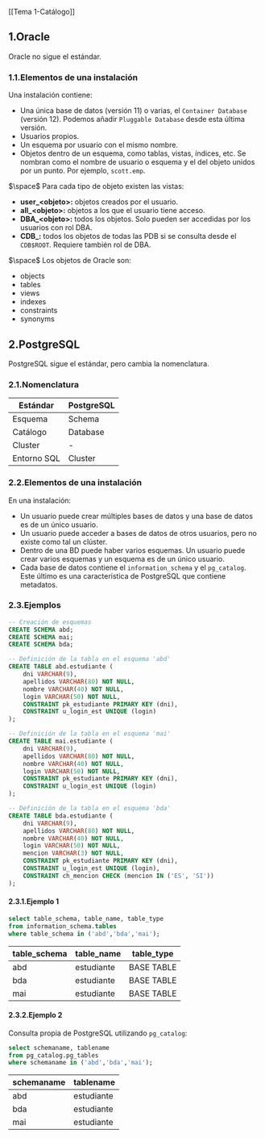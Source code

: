 [[Tema 1-Catálogo]]

## 1.Oracle
Oracle no sigue el estándar. 

### 1.1.Elementos de una instalación
Una instalación contiene:
+ Una única base de datos (versión 11) o varias, el `Container Database` (versión 12). Podemos añadir `Pluggable Database` desde esta última versión.
+ Usuarios propios.
+ Un esquema por usuario con el mismo nombre.
+ Objetos dentro de un esquema, como tablas, vistas, índices, etc. Se nombran como el nombre de usuario o esquema y el del objeto unidos por un punto. Por ejemplo, `scott.emp`. 

$\space$
Para cada tipo de objeto existen las vistas:
 + **user_\<objeto>:** objetos creados por el usuario.
+ **all_\<objeto>:** objetos a los que el usuario tiene acceso.
+ **DBA_\<objeto>:** todos los objetos. Solo pueden ser accedidas por los usuarios con rol DBA.
+ **CDB_:** todos los objetos de todas las PDB si se consulta desde el `CDB$ROOT`. Requiere también rol de DBA.

$\space$
Los objetos de Oracle son:
+ objects
+ tables
+ views
+ indexes
+ constraints
+ synonyms

## 2.PostgreSQL
PostgreSQL sigue el estándar, pero cambia la nomenclatura.

### 2.1.Nomenclatura

| **Estándar** | **PostgreSQL** |
| ------------ | -------------- |
| Esquema      | Schema         |
| Catálogo     | Database       |
| Cluster      | -              |
| Entorno SQL  | Cluster        |

### 2.2.Elementos de una instalación
En una instalación:
+ Un usuario puede crear múltiples bases de datos y una base de datos es de un único usuario.
+ Un usuario puede acceder a bases de datos de otros usuarios, pero no existe como tal un clúster.
+ Dentro de una BD puede haber varios esquemas. Un usuario puede crear varios esquemas y un esquema es de un único usuario.
+ Cada base de datos contiene el `information_schema` y el `pg_catalog`. Este último es una característica de PostgreSQL que contiene metadatos.

### 2.3.Ejemplos

```sql
-- Creación de esquemas
CREATE SCHEMA abd;
CREATE SCHEMA mai;
CREATE SCHEMA bda;

-- Definición de la tabla en el esquema 'abd'
CREATE TABLE abd.estudiante (
    dni VARCHAR(9),
    apellidos VARCHAR(80) NOT NULL,
    nombre VARCHAR(40) NOT NULL,
    login VARCHAR(50) NOT NULL,
    CONSTRAINT pk_estudiante PRIMARY KEY (dni),
    CONSTRAINT u_login_est UNIQUE (login)
);

-- Definición de la tabla en el esquema 'mai'
CREATE TABLE mai.estudiante (
    dni VARCHAR(9),
    apellidos VARCHAR(80) NOT NULL,
    nombre VARCHAR(40) NOT NULL,
    login VARCHAR(50) NOT NULL,
    CONSTRAINT pk_estudiante PRIMARY KEY (dni),
    CONSTRAINT u_login_est UNIQUE (login)
);

-- Definición de la tabla en el esquema 'bda'
CREATE TABLE bda.estudiante (
    dni VARCHAR(9),
    apellidos VARCHAR(80) NOT NULL,
    nombre VARCHAR(40) NOT NULL,
    login VARCHAR(50) NOT NULL,
    mencion VARCHAR(3) NOT NULL,
    CONSTRAINT pk_estudiante PRIMARY KEY (dni),
    CONSTRAINT u_login_est UNIQUE (login),
    CONSTRAINT ch_mencion CHECK (mencion IN ('ES', 'SI'))
);
```

#### 2.3.1.Ejemplo 1

```sql
select table_schema, table_name, table_type 
from information_schema.tables
where table_schema in ('abd','bda','mai');
```

| **table_schema** | **table_name**  | **table_type** |
|--------------|-------------|------------|
| abd          | estudiante  | BASE TABLE |
| bda          | estudiante  | BASE TABLE |
| mai          | estudiante  | BASE TABLE |
#### 2.3.2.Ejemplo 2
Consulta propia de PostgreSQL utilizando `pg_catalog`:

```sql
select schemaname, tablename 
from pg_catalog.pg_tables
where schemaname in ('abd','bda','mai');
```

| **schemaname** | **tablename**  |
|------------|------------|
| abd        | estudiante |
| bda        | estudiante |
| mai        | estudiante |
